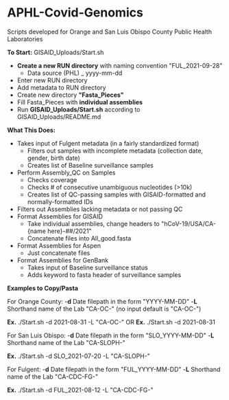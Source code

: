 # APHL-Covid-Genomics
Scripts developed for Orange and San Luis Obispo County Public Health Laboratories


**To Start:** GISAID_Uploads/Start.sh
  - **Create a new RUN directory** with naming convention "FUL_2021-09-28"
    - Data source (PHL) _ yyyy-mm-dd
  - Enter new RUN directory
  - Add metadata to RUN directory
  - Create new directory **"Fasta_Pieces"**
  - Fill Fasta_Pieces with **individual assemblies**
  - Run **GISAID_Uploads/Start.sh** according to GISAID_Uploads/README.md


**What This Does:**
  - Takes input of Fulgent metadata (in a fairly standardized format)
    - Filters out samples with incomplete metadata (collection date, gender, birth date)
    - Creates list of Baseline surveillance samples
  - Perform Assembly_QC on Samples
    - Checks coverage
    - Checks # of consecutive unambiguous nucleotides (>10k)
    - Creates list of QC-passing samples with GISAID-formatted and normally-formatted IDs
  - Filters out Assemblies lacking metadata or not passing QC
  - Format Assemblies for GISAID
    - Take individual assemblies, change headers to "hCoV-19/USA/CA-{name here}-##/2021"
    - Concatenate files into All_good.fasta
  - Format Assemblies for Aspen
    - Just concatenate files
  - Format Assemblies for GenBank
    - Takes input of Baseline surveillance status
    - Adds keyword to fasta header of surveillance samples
  

**Examples to Copy/Pasta**

For Orange County:
  -**d** Date filepath in the form "YYYY-MM-DD"
  -**L** Shorthand name of the Lab "CA-OC-" (no input default is "CA-OC-")

**Ex.** ./Start.sh -d 2021-08-31 -L "CA-OC-" 
OR 
**Ex.** ./Start.sh -d 2021-08-31


For San Luis Obispo:
  -**d** Date filepath in the form "SLO_YYYY-MM-DD"
  -**L** Shorthand name of the Lab "CA-SLOPH-"

**Ex.** ./Start.sh -d SLO_2021-07-20 -L "CA-SLOPH-"


For Fulgent:
  -**d** Date filepath in the form "FUL_YYYY-MM-DD"
  -**L** Shorthand name of the Lab "CA-CDC-FG-"

**Ex.** ./Start.sh -d FUL_2021-08-12 -L "CA-CDC-FG-" 
